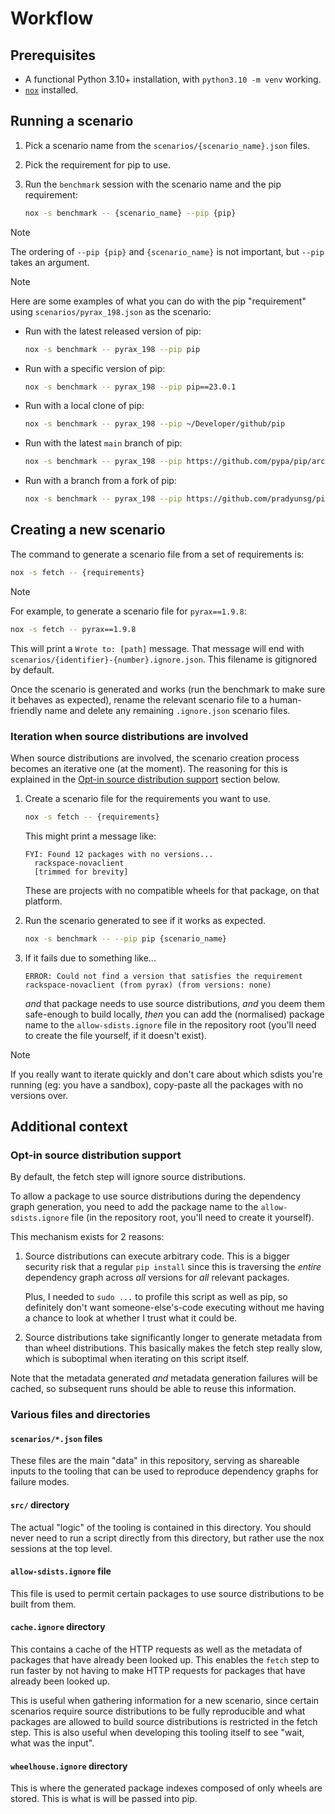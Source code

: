 # Workflow

## Prerequisites

- A functional Python 3.10+ installation, with `python3.10 -m venv` working.
- [`nox`](https://nox.thea.codes/en/stable/) installed.

## Running a scenario

1. Pick a scenario name from the `scenarios/{scenario_name}.json` files.
1. Pick the requirement for pip to use.
1. Run the `benchmark` session with the scenario name and the pip requirement:

   ```sh
   nox -s benchmark -- {scenario_name} --pip {pip}
   ```

> [!NOTE]
> The ordering of `--pip {pip}` and `{scenario_name}` is not important, but `--pip` takes an argument.

> [!NOTE]
> Here are some examples of what you can do with the pip "requirement" using `scenarios/pyrax_198.json` as the scenario:
>
> - Run with the latest released version of pip:
>
>   ```sh
>   nox -s benchmark -- pyrax_198 --pip pip
>   ```
>
> - Run with a specific version of pip:
>
>   ```sh
>   nox -s benchmark -- pyrax_198 --pip pip==23.0.1
>   ```
>
> - Run with a local clone of pip:
>
>   ```sh
>   nox -s benchmark -- pyrax_198 --pip ~/Developer/github/pip
>   ```
>
> - Run with the latest `main` branch of pip:
>
>   ```sh
>   nox -s benchmark -- pyrax_198 --pip https://github.com/pypa/pip/archive/refs/heads/main.zip
>   ```
>
> - Run with a branch from a fork of pip:
>
>   ```sh
>   nox -s benchmark -- pyrax_198 --pip https://github.com/pradyunsg/pip/archive/refs/heads/awesome-new-resolver.zip
>   ```

## Creating a new scenario

The command to generate a scenario file from a set of requirements is:

```sh
nox -s fetch -- {requirements}
```

> [!NOTE]
> For example, to generate a scenario file for `pyrax==1.9.8`:
>
> ```sh
> nox -s fetch -- pyrax==1.9.8
> ```

This will print a `Wrote to: [path]` message. That message will end with `scenarios/{identifier}-{number}.ignore.json`. This filename is gitignored by default.

Once the scenario is generated and works (run the benchmark to make sure it behaves as expected), rename the relevant scenario file to a human-friendly name and delete any remaining `.ignore.json` scenario files.

### Iteration when source distributions are involved

When source distributions are involved, the scenario creation process becomes an iterative one (at the moment). The reasoning for this is explained in the [Opt-in source distribution support](#opt-in-source-distribution-support) section below.

1. Create a scenario file for the requirements you want to use.

   ```sh
   nox -s fetch -- {requirements}
   ```

   This might print a message like:

   ```text
   FYI: Found 12 packages with no versions...
     rackspace-novaclient
     [trimmed for brevity]
   ```

   These are projects with no compatible wheels for that package, on that platform.

1. Run the scenario generated to see if it works as expected.

   ```sh
   nox -s benchmark -- --pip pip {scenario_name}
   ```

1. If it fails due to something like...

   ```text
   ERROR: Could not find a version that satisfies the requirement rackspace-novaclient (from pyrax) (from versions: none)
   ```

   _and_ that package needs to use source distributions, _and_ you deem them safe-enough to build locally, _then_ you can add the (normalised) package name to the `allow-sdists.ignore` file in the repository root (you'll need to create the file yourself, if it doesn't exist).

> [!NOTE]
> If you really want to iterate quickly and don't care about which sdists you're running (eg: you have a sandbox), copy-paste all the packages with no versions over.

## Additional context

### Opt-in source distribution support

By default, the fetch step will ignore source distributions.

To allow a package to use source distributions during the dependency graph generation, you need to add the package name to the `allow-sdists.ignore` file (in the repository root, you'll need to create it yourself).

This mechanism exists for 2 reasons:

1. Source distributions can execute arbitrary code. This is a bigger security risk that a regular `pip install` since this is traversing the _entire_ dependency graph across _all_ versions for _all_ relevant packages.

   Plus, I needed to `sudo ...` to profile this script as well as pip, so definitely don't want someone-else's-code executing without me having a chance to look at whether I trust what it could be.

2. Source distributions take significantly longer to generate metadata from than wheel distributions. This basically makes the fetch step really slow, which is suboptimal when iterating on this script itself.

Note that the metadata generated _and_ metadata generation failures will be cached, so subsequent runs should be able to reuse this information.

### Various files and directories

#### `scenarios/*.json` files

These files are the main "data" in this repository, serving as shareable inputs to the tooling that can be used to reproduce dependency graphs for failure modes.

#### `src/` directory

The actual "logic" of the tooling is contained in this directory. You should never need to run a script directly from this directory, but rather use the nox sessions at the top level.

#### `allow-sdists.ignore` file

This file is used to permit certain packages to use source distributions to be built from them.

#### `cache.ignore` directory

This contains a cache of the HTTP requests as well as the metadata of packages that have already been looked up. This enables the `fetch` step to run faster by not having to make HTTP requests for packages that have already been looked up.

This is useful when gathering information for a new scenario, since certain scenarios require source distributions to be fully reproducible and what packages are allowed to build source distributions is restricted in the fetch step. This is also useful when developing this tooling itself to see "wait, what was the input".

#### `wheelhouse.ignore` directory

This is where the generated package indexes composed of only wheels are stored. This is what is will be passed into pip.
